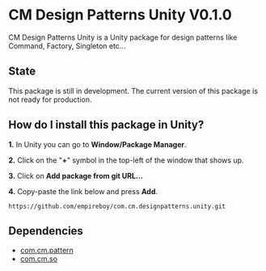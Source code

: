 # CM Design Patterns Unity V0.1.0

CM Design Patterns Unity is a Unity package for design patterns like Command, Factory, Singleton etc...

## State

This package is still in development. The current version of this package is not ready for production.

## How do I install this package in Unity?

**1.** In Unity you can go to **Window/Package Manager**.

**2.** Click on the "**+**" symbol in the top-left of the window that shows up.

**3.** Click on **Add package from git URL...**

**4.** Copy-paste the link below and press **Add**.

`
https://github.com/empireboy/com.cm.designpatterns.unity.git
`

## Dependencies

* [com.cm.pattern](https://github.com/empireboy/com.cm.designpatterns)
* [com.cm.so](https://github.com/empireboy/com.cm.so)
